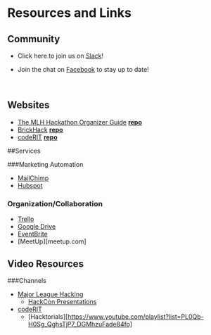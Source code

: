 # Resources and Links

## Community

* Click here to join us on [Slack](https://slack.coderit.org)!

* Join the chat on [Facebook](https://www.facebook.com/groups/codeRIT/) to stay up to date!

  ​

## Websites

* [The MLH Hackathon Organizer Guide](https://guide.mlh.io/) [**repo**](https://github.com/MLH/mlh-hackathon-organizer-guide)
* [BrickHack](https://brickhack.io/) [**repo**](https://github.com/coderit/brickhack.io)
* [codeRIT](coderit.org) [**repo**](https://github.com/codeRIT/coderit.github.io)



##Services

###Marketing Automation

* [MailChimp](mailchimp.com)
* [Hubspot](hubspot.com)

### Organization/Collaboration

* [Trello](trello.com)
* [Google Drive](drive.google.com)
* [EventBrite](eventbrite.com)
* [MeetUp][meetup.com]



## Video Resources

###Channels

* [Major League Hacking](https://www.youtube.com/channel/UCBYaqTVeO-oQW2AlmZVj-Fg)
  * [HackCon Presentations](https://www.youtube.com/user/MajorLeagueHackingTV/playlists?shelf_id=2&view=50&sort=dd)
* [codeRIT](https://www.youtube.com/channel/UCz3-V8NNSXZM_fUEh-kAptA)
  * [Hacktorials][https://www.youtube.com/playlist?list=PL0Qb-H0Sg_QghsTjP7_DGMhzuFade84fo]
